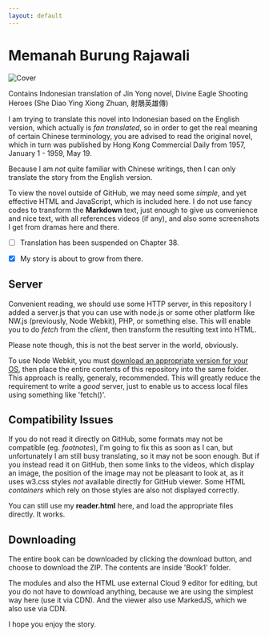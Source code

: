 ```yaml
---
layout: default
---
```


# Memanah Burung Rajawali

![Cover](https://res.cloudinary.com/drzjshskk/image/upload/e_sharpen:120/v1676716319/sdyxz/originals/loch-00_x3cshn.jpg)

Contains Indonesian translation of Jin Yong novel, Divine Eagle Shooting Heroes (She Diao Ying Xiong Zhuan, 射鵰英雄傳)

I am trying to translate this novel into Indonesian based on the English version, which actually is _fan translated_,
so in order to get the real meaning of certain Chinese terminology, you are advised to read the original novel,
which in turn was published by Hong Kong Commercial Daily from 1957, January 1 - 1959, May 19.

Because I am _not_ quite familiar with Chinese writings, then I can only translate the story from the English version.

To view the novel outside of GitHub, we may need some _simple_, and yet effective HTML and JavaScript, which is included
here. I do not use fancy codes to transform the **Markdown** text, just enough to give us convenience and nice text,
with all references videos (if any), and also some screenshots I get from dramas here and there.

- [ ] Translation has been suspended on Chapter 38.
- [X] My story is about to grow from there.


## Server

Convenient reading, we should use some HTTP server, in this repository I added a server.js that you can use with node.js or
some other platform like NW.js (previously, Node Webkit), PHP, or something else. This will enable you to do *fetch* from
the *client*, then transform the resulting text into HTML.

Please note though, this is not the best server in the world, obviously.

To use Node Webkit, you must [download an appropriate version for your OS](https://nwjs.io/downloads/), then place the entire contents of this
repository into the same folder. This approach is really, generaly, recommended. This will greatly reduce the requirement to write a *good* server,
just to enable us to access local files using something like 'fetch()'.

## Compatibility Issues

If you do not read it directly on GitHub, some formats may not be compatible (eg. _footnotes_), I'm going to fix this as soon as I can, but unfortunately
I am still busy translating, so it may not be soon enough. But if you instead read it on GitHub, then some links to the videos, which display an image, the position
of the image may not be pleasant to look at, as it uses w3.css styles _not_ available directly for GitHub viewer. Some HTML _containers_ which rely on those
styles are also not displayed correctly.

You can still use my **reader.html** here, and load the appropriate files directly. It works.

## Downloading

The entire book can be downloaded by clicking the download button, and choose to download the ZIP.
The contents are inside 'Book1' folder.

The modules and also the HTML use external Cloud 9 editor for editing, but you do not have to download anything,
because we are using the simplest way here (use it via CDN). And the viewer also use MarkedJS, which we also use
via CDN.

I hope you enjoy the story.
